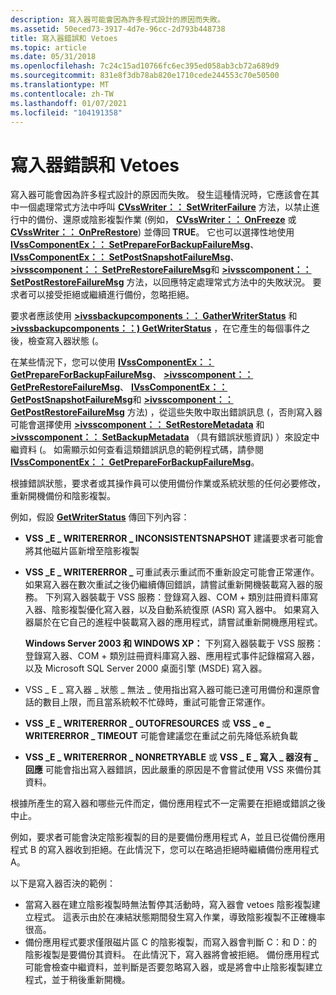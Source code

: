 ```yaml
---
description: 寫入器可能會因為許多程式設計的原因而失敗。
ms.assetid: 50eced73-3917-4d7e-96cc-2d793b448738
title: 寫入器錯誤和 Vetoes
ms.topic: article
ms.date: 05/31/2018
ms.openlocfilehash: 7c24c15ad10766fc6ec395ed058ab3cb72a689d9
ms.sourcegitcommit: 831e8f3db78ab820e1710cede244553c70e50500
ms.translationtype: MT
ms.contentlocale: zh-TW
ms.lasthandoff: 01/07/2021
ms.locfileid: "104191358"
---
```

# <a name="writer-errors-and-vetoes"></a>寫入器錯誤和 Vetoes

寫入器可能會因為許多程式設計的原因而失敗。 發生這種情況時，它應該會在其中一個處理常式方法中呼叫 [**CVssWriter：： SetWriterFailure**](/windows/desktop/api/VsWriter/nf-vswriter-cvsswriter-setwriterfailure) 方法，以禁止進行中的備份、還原或陰影複製作業 (例如， [**CVssWriter：： OnFreeze**](/windows/desktop/api/VsWriter/nf-vswriter-cvsswriter-onfreeze) 或 [**CVssWriter：： OnPreRestore**](/windows/desktop/api/VsWriter/nf-vswriter-cvsswriter-onprerestore)) 並傳回 **TRUE**。 它也可以選擇性地使用 [**IVssComponentEx：： SetPrepareForBackupFailureMsg**](/windows/desktop/api/VsWriter/nf-vswriter-ivsscomponentex-setprepareforbackupfailuremsg)、 [**IVssComponentEx：： SetPostSnapshotFailureMsg**](/windows/desktop/api/VsWriter/nf-vswriter-ivsscomponentex-setpostsnapshotfailuremsg)、 [**>ivsscomponent：： SetPreRestoreFailureMsg**](/windows/desktop/api/VsWriter/nf-vswriter-ivsscomponent-setprerestorefailuremsg)和 [**>ivsscomponent：： SetPostRestoreFailureMsg**](/windows/desktop/api/VsWriter/nf-vswriter-ivsscomponent-setpostrestorefailuremsg) 方法，以回應特定處理常式方法中的失敗狀況。 要求者可以接受拒絕或繼續進行備份，忽略拒絕。

要求者應該使用 [**>ivssbackupcomponents：： GatherWriterStatus**](/windows/desktop/api/VsBackup/nf-vsbackup-ivssbackupcomponents-gatherwriterstatus) 和 [**>ivssbackupcomponents：：) GetWriterStatus**](/windows/desktop/api/VsBackup/nf-vsbackup-ivssbackupcomponents-getwriterstatus) ，在它產生的每個事件之後，檢查寫入器狀態 (。

在某些情況下，您可以使用 [**IVssComponentEx：： GetPrepareForBackupFailureMsg**](/windows/desktop/api/VsWriter/nf-vswriter-ivsscomponentex-getprepareforbackupfailuremsg)、 [**>ivsscomponent：： GetPreRestoreFailureMsg**](/windows/desktop/api/VsWriter/nf-vswriter-ivsscomponent-getprerestorefailuremsg)、 [**IVssComponentEx：： GetPostSnapshotFailureMsg**](/windows/desktop/api/VsWriter/nf-vswriter-ivsscomponentex-getpostsnapshotfailuremsg)和 [**>ivsscomponent：： GetPostRestoreFailureMsg**](/windows/desktop/api/VsWriter/nf-vswriter-ivsscomponent-getpostrestorefailuremsg) 方法) ，從這些失敗中取出錯誤訊息 (，否則寫入器可能會選擇使用 [**>ivsscomponent：： SetRestoreMetadata**](/windows/desktop/api/VsWriter/nf-vswriter-ivsscomponent-setrestoremetadata) 和 [**>ivsscomponent：： SetBackupMetadata**](/windows/desktop/api/VsWriter/nf-vswriter-ivsscomponent-setbackupmetadata) （具有錯誤狀態資訊) ）來設定中繼資料 (。 如需顯示如何查看這類錯誤訊息的範例程式碼，請參閱 [**IVssComponentEx：： GetPrepareForBackupFailureMsg**](/windows/desktop/api/VsWriter/nf-vswriter-ivsscomponentex-getprepareforbackupfailuremsg)。

根據錯誤狀態，要求者或其操作員可以使用備份作業或系統狀態的任何必要修改，重新開機備份和陰影複製。

例如，假設 [**GetWriterStatus**](/windows/desktop/api/VsBackup/nf-vsbackup-ivssbackupcomponents-getwriterstatus) 傳回下列內容：

-   **VSS \_E \_ WRITERERROR \_ INCONSISTENTSNAPSHOT** 建議要求者可能會將其他磁片區新增至陰影複製
-   **VSS \_E \_ WRITERERROR \_** 可重試表示重試而不重新設定可能會正常運作。 如果寫入器在數次重試之後仍繼續傳回錯誤，請嘗試重新開機裝載寫入器的服務。 下列寫入器裝載于 VSS 服務：登錄寫入器、COM + 類別註冊資料庫寫入器、陰影複製優化寫入器，以及自動系統復原 (ASR) 寫入器中。 如果寫入器屬於在它自己的進程中裝載寫入器的應用程式，請嘗試重新開機應用程式。

    **Windows Server 2003 和 WINDOWS XP：** 下列寫入器裝載于 VSS 服務：登錄寫入器、COM + 類別註冊資料庫寫入器、應用程式事件記錄檔寫入器，以及 Microsoft SQL Server 2000 桌面引擎 (MSDE) 寫入器。

-   VSS \_ E \_ 寫入器 \_ 狀態 \_ 無法 \_ 使用指出寫入器可能已達可用備份和還原會話的數目上限，而且當系統較不忙碌時，重試可能會正常運作。
-   **VSS \_E \_ WRITERERROR \_ OUTOFRESOURCES** 或 **VSS \_ e \_ WRITERERROR \_ TIMEOUT** 可能會建議您在重試之前先降低系統負載
-   **VSS \_E \_ WRITERERROR \_ NONRETRYABLE** 或 **VSS \_ E \_ 寫入 \_ 器沒有 \_ 回應** 可能會指出寫入器錯誤，因此嚴重的原因是不會嘗試使用 VSS 來備份其資料。

根據所產生的寫入器和哪些元件而定，備份應用程式不一定需要在拒絕或錯誤之後中止。

例如，要求者可能會決定陰影複製的目的是要備份應用程式 A，並且已從備份應用程式 B 的寫入器收到拒絕。在此情況下，您可以在略過拒絕時繼續備份應用程式 A。

以下是寫入器否決的範例：

-   當寫入器在建立陰影複製時無法暫停其活動時，寫入器會 vetoes 陰影複製建立程式。 這表示由於在凍結狀態期間發生寫入作業，導致陰影複製不正確機率很高。
-   備份應用程式要求僅限磁片區 C 的陰影複製，而寫入器會判斷 C：和 D：的陰影複製是要備份其資料。 在此情況下，寫入器將會被拒絕。 備份應用程式可能會檢查中繼資料，並判斷是否要忽略寫入器，或是將會中止陰影複製建立程式，並于稍後重新開機。

 

 



